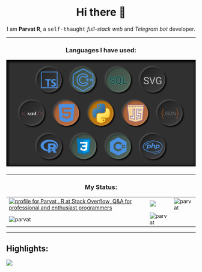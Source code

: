 <h1 align=center>Hi there 👋</h1>
<div align=center>I am <b>Parvat R</b>, a <kbd>self-thaught</kbd> <em>full-stack web</em> and <em>Telegram bot</em> developer.</div>
<hr>

<h3 align=center>Languages I have used:</div>

![Parvat-R Languases-Used](https://raw.githubusercontent.com/Parvat-R/parvat-r.github.io/main/Untitledlanguages-ik.svg)


---


<h3 align="center">My Status:</h3>
<table>
  <tr>
    <td>
      <a href="https://stackoverflow.com/users/14785531/parvat-r"><img src="https://stackoverflow.com/users/flair/14785531.png?theme=dark" width="208" height="58" alt="profile for Parvat . R at Stack Overflow, Q&amp;A for professional and enthusiast programmers" title="profile for Parvat . R at Stack Overflow, Q&amp;A for professional and enthusiast programmers"></a>  
    </td>
    <td>
      <a><img src="https://github-readme-stats.vercel.app/api/?username=parvat-r&count_private=true&theme=tokyonight&showicons=true" /></a>
    </td>
    <td>
      <a><img src="https://github-readme-stats.vercel.app/api/top-langs/?username=parvat-r&langs_count=5&theme=tokyonight" alt="parvat" /></a>
    </td>
  </tr>
  <tr>
    <td>
      <a><img align="center" src="https://github-readme-streak-stats.herokuapp.com/?user=parvat-r&theme=tokyonight" alt="parvat" /></a>
    </td>
    <td>
      <a><img src="https://github-profile-trophy.vercel.app/?username=parvat-r&theme=tokyonight" alt="parvat" /></a>
    </td>
  </tr>
</table>



---

## Highlights:
[![](https://shields.io/badge/OWNER-@Botsuniverse-green?&style=for-the-badge)]()

